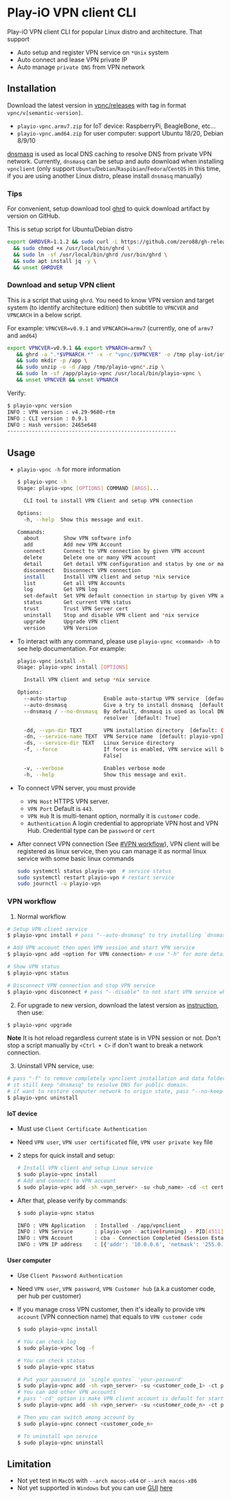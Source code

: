 # Play-iO VPN client CLI

Play-iO VPN client CLI for popular Linux distro and architecture. That support

- Auto setup and register VPN service on `*Unix` system
- Auto connect and lease VPN private IP
- Auto manage `private DNS` from VPN network

## Installation

Download the latest version in [vpnc/releases](https://github.com/play-iot/iot-vpn/releases) with tag in format `vpnc/v[semantic-version]`.

- `playio-vpnc.armv7.zip` for IoT device: RaspberryPi, BeagleBone, etc...
- `playio-vpnc.amd64.zip` for user computer: support Ubuntu 18/20, Debian 8/9/10

[dnsmasq](https://thekelleys.org.uk/dnsmasq/doc.html) is used as local DNS caching to resolve DNS from private VPN network. Currently, `dnsmasq` can be setup and auto download when installing `vpnclient` (only support `Ubuntu`/`Debian`/`Raspibian`/`Fedora`/`CentOS` in this time, if you are using another Linux distro, please install `dnsmasq` manually)

### Tips

For convenient, setup download tool [ghrd](https://github.com/zero88/gh-release-downloader) to quick download artifact by version on GitHub.

This is setup script for Ubuntu/Debian distro
```bash
export GHRDVER=1.1.2 && sudo curl -L https://github.com/zero88/gh-release-downloader/releases/download/v$GHRDVER/ghrd -o /usr/local/bin/ghrd \
  && sudo chmod +x /usr/local/bin/ghrd \
  && sudo ln -sf /usr/local/bin/ghrd /usr/bin/ghrd \
  && sudo apt install jq -y \
  && unset GHRDVER
```

### Download and setup VPN client

This is a script that using `ghrd`.
You need to know VPN version and target system (to identify architecture edition) then subtitle to `VPNCVER` and `VPNCARCH` in a below script.

For example: `VPNCVER=v0.9.1` and `VPNCARCH=armv7` (currently, one of `armv7` and `amd64`)

```bash
export VPNCVER=v0.9.1 && export VPNARCH=armv7 \
   && ghrd -a ".*$VPNARCH.*" -x -r "vpnc/$VPNCVER" -o /tmp play-iot/iot-vpn \
   && sudo mkdir -p /app \
   && sudo unzip -o -d /app /tmp/playio-vpnc*.zip \
   && sudo ln -sf /app/playio-vpnc /usr/local/bin/playio-vpnc \
   && unset VPNCVER && unset VPNARCH
```

Verify:

```bash
$ playio-vpnc version
INFO : VPN version : v4.29-9680-rtm
INFO : CLI version : 0.9.1
INFO : Hash version: 2465e648
-------------------------------------------------------
```

## Usage

- `playio-vpnc -h` for more information

  ```bash
  $ playio-vpnc -h
  Usage: playio-vpnc [OPTIONS] COMMAND [ARGS]...

    CLI tool to install VPN Client and setup VPN connection

  Options:
    -h, --help  Show this message and exit.

  Commands:
    about        Show VPN software info
    add          Add new VPN Account
    connect      Connect to VPN connection by given VPN account
    delete       Delete one or many VPN account
    detail       Get detail VPN configuration and status by one or many accounts
    disconnect   Disconnect VPN connection
    install      Install VPN client and setup *nix service
    list         Get all VPN Accounts
    log          Get VPN log
    set-default  Set VPN default connection in startup by given VPN account
    status       Get current VPN status
    trust        Trust VPN Server cert
    uninstall    Stop and disable VPN client and *nix service
    upgrade      Upgrade VPN client
    version      VPN Version
  ```

- To interact with any command, please use `playio-vpnc <command> -h` to see help documentation. For example:

  ```bash
  playio-vpnc install -h
  Usage: playio-vpnc install [OPTIONS]

    Install VPN client and setup *nix service

  Options:
    --auto-startup            Enable auto-startup VPN service  [default: False]
    --auto-dnsmasq            Give a try to install dnsmasq  [default: False]
    --dnsmasq / --no-dnsmasq  By default, dnsmasq is used as local DNS cache. Disabled it if using default System DNS
                              resolver  [default: True]

    -dd, --vpn-dir TEXT       VPN installation directory  [default: ("/app/vpnclient" or from "env.VPN_HOME")]
    -dn, --service-name TEXT  VPN Service name  [default: playio-vpn]
    -ds, --service-dir TEXT   Linux Service directory
    -f, --force               If force is enabled, VPN service will be removed then reinstall without backup  [default:
                              False]

    -v, --verbose             Enables verbose mode
    -h, --help                Show this message and exit.
  ```

- To connect VPN server, you must provide
  - `VPN Host` HTTPS VPN server.
  - `VPN Port` Default is `443`.
  - `VPN Hub`  It is multi-tenant option, normally it is `customer` code.
  - `Authentication` A login credential to appropriate VPN host and VPN Hub. Credential type can be `password` or `cert`

- After connect VPN connection (See [#VPN workflow](#vpn-workflow)), VPN client will be registered as linux service, then you can manage it as normal linux service with some basic linux commands

  ```bash
  sudo systemctl status playio-vpn  # service status
  sudo systemctl restart playio-vpn # restart service
  sudo journctl -u playio-vpn
  ```

### VPN workflow

1. Normal workflow

  ```bash
  # Setup VPN client service
  $ playio-vpnc install # pass "--auto-dnsmasq" to try installing `dnsmasq` internally

  # Add VPN account then open VPN session and start VPN service
  $ playio-vpnc add <option for VPN connection> # use "-h" for more detail

  # Show VPN status
  $ playio-vpnc status

  # Disconnect VPN connection and stop VPN service
  $ playio-vpnc disconnect # pass "--disable" to not start VPN service when startup computer
  ```

2. For upgrade to new version, download the latest version as [instruction](#download-and-setup-vpn-client), then use:

  ```bash
  $ playio-vpnc upgrade
  ```
**Note** It is hot reload regardless current state is in VPN session or not. Don't stop a script manually by `<Ctrl + C>` if don't want to break a network connection.

3. Uninstall VPN service, use:

  ```bash
  # pass "-f" to remove completely vpnclient installation and data folder
  # it still keep "dnsmasq" to resolve DNS for public domain. 
  # if want to restore computer network to origin state, pass "--no-keep-dnsmasq"
  $ playio-vpnc uninstall
  ```

#### IoT device

- Must use `Client Certificate Authentication`
- Need `VPN user`, `VPN user certificated` file, `VPN user private key` file
- 2 steps for quick install and setup:

  ```bash
  # Install VPN client and setup Linux service
  $ sudo playio-vpnc install
  # Add and connect to VPN account
  $ sudo playio-vpnc add -sh <vpn_server> -su <hub_name> -cd -ct cert -cu <vpn_user> -cck <user_cert> -cpk <user_privkey>
  ```

- After that, please verify by commands:

  ```bash
  $ sudo playio-vpnc status

  INFO : VPN Application   : Installed - /app/vpnclient
  INFO : VPN Service       : playio-vpn - active(running) - PID[4511]
  INFO : VPN Account       : cba - Connection Completed (Session Established)
  INFO : VPN IP address    : [{'addr': '10.0.0.6', 'netmask': '255.0.0.0', 'broadcast': '10.255.255.255'}]
  ```

#### User computer

- Use `Client Password Authentication`
- Need `VPN user`, `VPN password`, `VPN Customer hub` (a.k.a customer code, per hub per customer)
- If you manage cross VPN customer, then it's ideally to provide `VPN account` (VPN connection name) that equals to `VPN customer code`

  ```bash
  $ sudo playio-vpnc install

  # You can check log
  $ sudo playio-vpnc log -f

  # You can check status
  $ sudo playio-vpnc status

  # Put your password in `single quotes` 'your-password'
  $ sudo playio-vpnc add -sh <vpn_server> -su <customer_code_1> -ct password -cu <vpn_user> -cp <vpn_password>
  # You can add other VPN accounts
  # pass '-cd' option is make VPN client account is default for startup computer
  $ sudo playio-vpnc add -sh <vpn_server> -su <customer_code_n> -ct password -cu <vpn_user> -cp <vpn_password> -cd

  # Then you can switch among account by
  $ sudo playio-vpnc connect <customer_code_n>

  # To uninstall vpn service
  $ sudo playio-vpnc uninstall
  ```

## Limitation

- Not yet test in `MacOS` with `--arch macos-x64` or `--arch macos-x86`
- Not yet supported in `Windows` but you can use [GUI](https://www.softether.org/4-docs/1-manual/4._SoftEther_VPN_Client_Manual/4.2_Using_the_VPN_Client) [here](https://www.softether-download.com/files/softether/v4.34-9745-rtm-2020.04.05-tree/Windows/SoftEther_VPN_Client/softether-vpnclient-v4.34-9745-rtm-2020.04.05-windows-x86_x64-intel.exe)
